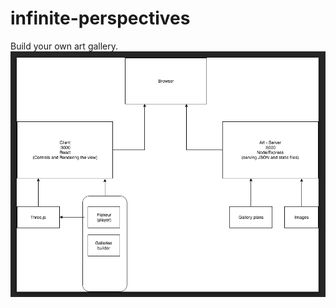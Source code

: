 # infinite-perspectives

Build your own art gallery.
<img src="https://raw.githubusercontent.com/ausrussell/infinite-perspectives/master/static/images/dev/architecture.png" />
